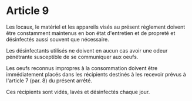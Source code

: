 # Article 9

Les locaux, le matériel et les appareils visés au présent règlement doivent être constamment maintenus en bon état d'entretien et de propreté et désinfectés aussi souvent que nécessaire.

Les désinfectants utilisés ne doivent en aucun cas avoir une odeur pénétrante susceptible de se communiquer aux oeufs.

Les oeufs reconnus impropres à la consommation doivent être immédiatement placés dans les récipients destinés à les recevoir prévus à l'article 7 (par. 8) du présent arrêté.

Ces récipients sont vidés, lavés et désinfectés chaque jour.
